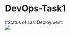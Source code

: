 # DevOps-Task1


#Status of Last Deployment:<br>
<img src="https://github.com/stranger7771981/DevOps-Task1/tree/main/.github/workflows/CI/CD_Task/badge.svg?branch=main"><br>

